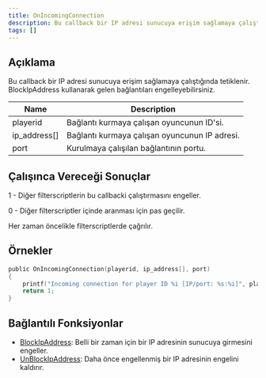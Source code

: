 ```yaml
---
title: OnIncomingConnection
description: Bu callback bir IP adresi sunucuya erişim sağlamaya çalıştığında tetiklenir.
tags: []
---
```


## Açıklama

Bu callback bir IP adresi sunucuya erişim sağlamaya çalıştığında tetiklenir. BlockIpAddress kullanarak gelen bağlantıları engelleyebilirsiniz.

| Name         | Description                                   |
| ------------ | --------------------------------------------- |
| playerid     | Bağlantı kurmaya çalışan oyuncunun ID'si.     |
| ip_address[] | Bağlantı kurmaya çalışan oyuncunun IP adresi. |
| port         | Kurulmaya çalışılan bağlantının portu.        |

## Çalışınca Vereceği Sonuçlar

1 - Diğer filterscriptlerin bu callbacki çalıştırmasını engeller.

0 - Diğer filterscriptler içinde aranması için pas geçilir.

Her zaman öncelikle filterscriptlerde çağrılır.

## Örnekler

```c
public OnIncomingConnection(playerid, ip_address[], port)
{
    printf("Incoming connection for player ID %i [IP/port: %s:%i]", playerid, ip_address, port);
    return 1;
}
```

## Bağlantılı Fonksiyonlar

- [BlockIpAddress](../functions/BlockIpAddress.md): Belli bir zaman için bir IP adresinin sunucuya girmesini engeller.
- [UnBlockIpAddress](../functions/UnBlockIpAddress.md): Daha önce engellenmiş bir IP adresinin engelini kaldırır.
